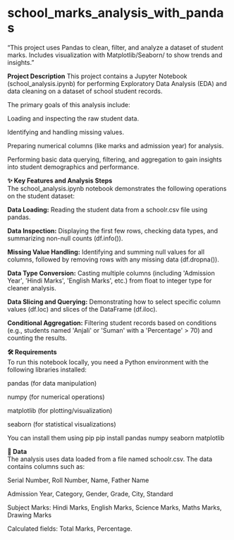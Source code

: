 # school_marks_analysis_with_pandas
“This project uses Pandas to clean, filter, and analyze a dataset of student marks. Includes visualization with Matplotlib/Seaborn/ to show trends and insights.”

**Project Description**
This project contains a Jupyter Notebook (school_analysis.ipynb) for performing Exploratory Data Analysis (EDA) and data cleaning on a dataset of school student records.

The primary goals of this analysis include:

Loading and inspecting the raw student data.

Identifying and handling missing values.

Preparing numerical columns (like marks and admission year) for analysis.

Performing basic data querying, filtering, and aggregation to gain insights into student demographics and performance.

**✨ Key Features and Analysis Steps**
<br>
The school_analysis.ipynb notebook demonstrates the following operations on the student dataset:

**Data Loading:** Reading the student data from a schoolr.csv file using pandas.

**Data Inspection:** Displaying the first few rows, checking data types, and summarizing non-null counts (df.info()).

**Missing Value Handling:** Identifying and summing null values for all columns, followed by removing rows with any missing data (df.dropna()).

**Data Type Conversion:** Casting multiple columns (including 'Admission Year', 'Hindi Marks', 'English Marks', etc.) from float to integer type for cleaner analysis.

**Data Slicing and Querying:** Demonstrating how to select specific column values (df.loc) and slices of the DataFrame (df.iloc).

**Conditional Aggregation:** Filtering student records based on conditions (e.g., students named 'Anjali' or 'Suman' with a 'Percentage' > 70) and counting the results.

**🛠️ Requirements**
<br>
To run this notebook locally, you need a Python environment with the following libraries installed:

pandas (for data manipulation)

numpy (for numerical operations)

matplotlib (for plotting/visualization)

seaborn (for statistical visualizations)

You can install them using pip
pip install pandas numpy seaborn matplotlib

**📂 Data**
<br>
The analysis uses data loaded from a file named schoolr.csv.
The data contains columns such as:

Serial Number, Roll Number, Name, Father Name

Admission Year, Category, Gender, Grade, City, Standard

Subject Marks: Hindi Marks, English Marks, Science Marks, Maths Marks, Drawing Marks

Calculated fields: Total Marks, Percentage.

